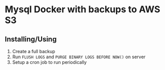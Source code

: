 # Mysql Docker with backups to AWS S3

## Installing/Using
1. Create a full backup
2. Run `FLUSH LOGS` and `PURGE BINARY LOGS BEFORE NOW()` on server
3. Setup a cron job to run periodically
